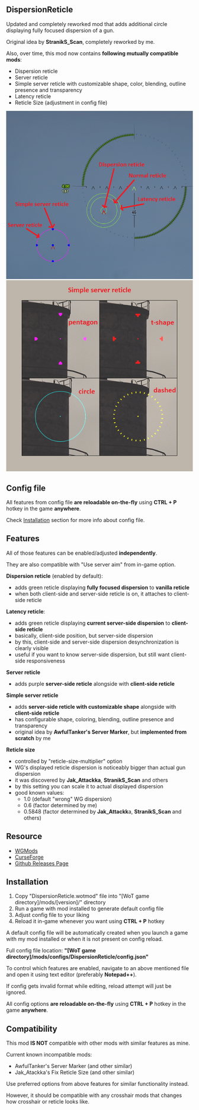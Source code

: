 ## DispersionReticle
Updated and completely reworked mod that adds additional circle displaying fully focused dispersion of a gun.

Original idea by **StranikS_Scan**, completely reworked by me.

Also, over time, this mod now contains **following mutually compatible mods**:
- Dispersion reticle
- Server reticle
- Simple server reticle with customizable shape, color, blending, outline presence and transparency
- Latency reticle
- Reticle Size (adjustment in config file)

![All presented reticles](images/all.png)
![Simple server reticle features](images/simple_server.png)

## Config file
All features from config file **are reloadable on-the-fly** using **CTRL + P** hotkey in the game **anywhere**.

Check [Installation](#installation) section for more info about config file.

## Features
All of those features can be enabled/adjusted **independently**.

They are also compatible with "Use server aim" from in-game option.

**Dispersion reticle** (enabled by default):
- adds green reticle displaying **fully focused dispersion** to **vanilla reticle**
- when both client-side and server-side reticle is on, it attaches to client-side reticle

**Latency reticle**:
- adds green reticle displaying **current server-side dispersion** to **client-side reticle**
- basically, client-side position, but server-side dispersion
- by this, client-side and server-side dispersion desynchronization is clearly visible
- useful if you want to know server-side dispersion, but still want client-side responsiveness

**Server reticle**
- adds purple **server-side reticle** alongside with **client-side reticle**

**Simple server reticle**
- adds **server-side reticle with customizable shape** alongside with **client-side reticle**
- has configurable shape, coloring, blending, outline presence and transparency
- original idea by **AwfulTanker's Server Marker**, but **implemented from scratch** by me

**Reticle size**
- controlled by "reticle-size-multiplier" option
- WG's displayed reticle dispersion is noticeably bigger than actual gun dispersion
- it was discovered by **Jak_Attackka**, **StranikS_Scan** and others
- by this setting you can scale it to actual displayed dispersion
- good known values:
    - 1.0 (default "wrong" WG dispersion)
    - 0.6 (factor determined by me)
    - 0.5848 (factor determined by **Jak_Attackk**a, **StranikS_Scan** and others)

## Resource
- [WGMods](https://wgmods.net/5251/)
- [CurseForge](https://www.curseforge.com/worldoftanks/wot-mods/dispersionreticle-reworked)
- [Github Releases Page](https://github.com/Pruszko/DispersionReticle/releases)

## Installation
1. Copy "DispersionReticle.wotmod" file into "[WoT game directory]/mods/[version]/" directory
2. Run a game with mod installed to generate default config file
3. Adjust config file to your liking
4. Reload it in-game whenever you want using **CTRL + P** hotkey

A default config file will be automatically created when you launch a game
with my mod installed or when it is not present on config reload.

Full config file location: **"[WoT game directory]/mods/configs/DispersionReticle/config.json"**

To control which features are enabled, navigate to an above mentioned file
and open it using text editor (preferably **Notepad++**).

If config gets invalid format while editing, reload attempt will just be ignored.

All config options **are reloadable on-the-fly** using **CTRL + P** hotkey in the game **anywhere**.

## Compatibility
This mod **IS NOT** compatible with other mods with similar features as mine.

Current known incompatible mods:
- AwfulTanker's Server Marker (and other similar)
- Jak_Atackka's Fix Reticle Size (and other similar)

Use preferred options from above features for similar functionality instead.

However, it should be compatible with any crosshair mods that changes
how crosshair or reticle looks like.